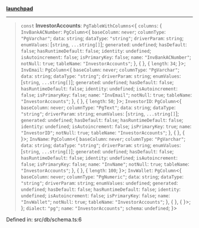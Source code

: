 [**launchpad**](index.md)

***

> `const` **InvestorAccounts**: `PgTableWithColumns`\<\{ `columns`: \{ `InvBankACNumber`: `PgColumn`\<\{ `baseColumn`: `never`; `columnType`: `"PgVarchar"`; `data`: `string`; `dataType`: `"string"`; `driverParam`: `string`; `enumValues`: \[`string`, `...string[]`\]; `generated`: `undefined`; `hasDefault`: `false`; `hasRuntimeDefault`: `false`; `identity`: `undefined`; `isAutoincrement`: `false`; `isPrimaryKey`: `false`; `name`: `"InvBankACNumber"`; `notNull`: `true`; `tableName`: `"InvestorAccounts"`; \}, \{ \}, \{ `length`: `34`; \}\>; `InvEmail`: `PgColumn`\<\{ `baseColumn`: `never`; `columnType`: `"PgVarchar"`; `data`: `string`; `dataType`: `"string"`; `driverParam`: `string`; `enumValues`: \[`string`, `...string[]`\]; `generated`: `undefined`; `hasDefault`: `false`; `hasRuntimeDefault`: `false`; `identity`: `undefined`; `isAutoincrement`: `false`; `isPrimaryKey`: `false`; `name`: `"InvEmail"`; `notNull`: `true`; `tableName`: `"InvestorAccounts"`; \}, \{ \}, \{ `length`: `50`; \}\>; `InvestorID`: `PgColumn`\<\{ `baseColumn`: `never`; `columnType`: `"PgText"`; `data`: `string`; `dataType`: `"string"`; `driverParam`: `string`; `enumValues`: \[`string`, `...string[]`\]; `generated`: `undefined`; `hasDefault`: `false`; `hasRuntimeDefault`: `false`; `identity`: `undefined`; `isAutoincrement`: `false`; `isPrimaryKey`: `true`; `name`: `"InvestorID"`; `notNull`: `true`; `tableName`: `"InvestorAccounts"`; \}, \{ \}, \{ \}\>; `InvName`: `PgColumn`\<\{ `baseColumn`: `never`; `columnType`: `"PgVarchar"`; `data`: `string`; `dataType`: `"string"`; `driverParam`: `string`; `enumValues`: \[`string`, `...string[]`\]; `generated`: `undefined`; `hasDefault`: `false`; `hasRuntimeDefault`: `false`; `identity`: `undefined`; `isAutoincrement`: `false`; `isPrimaryKey`: `false`; `name`: `"InvName"`; `notNull`: `true`; `tableName`: `"InvestorAccounts"`; \}, \{ \}, \{ `length`: `100`; \}\>; `InvWallet`: `PgColumn`\<\{ `baseColumn`: `never`; `columnType`: `"PgNumeric"`; `data`: `string`; `dataType`: `"string"`; `driverParam`: `string`; `enumValues`: `undefined`; `generated`: `undefined`; `hasDefault`: `false`; `hasRuntimeDefault`: `false`; `identity`: `undefined`; `isAutoincrement`: `false`; `isPrimaryKey`: `false`; `name`: `"InvWallet"`; `notNull`: `true`; `tableName`: `"InvestorAccounts"`; \}, \{ \}, \{ \}\>; \}; `dialect`: `"pg"`; `name`: `"InvestorAccounts"`; `schema`: `undefined`; \}\>

Defined in: src/db/schema.ts:6
